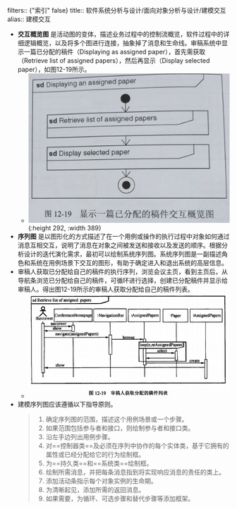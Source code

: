 filters:: {"索引" false}
title:: 软件系统分析与设计/面向对象分析与设计/建模交互
alias:: 建模交互

- **交互概览图** 是活动图的变体，描述业务过程中的控制流概览，软件过程中的详细逻辑概览，以及将多个图进行连接，抽象掉了消息和生命线。审稿系统中显示一篇已分配的稿件（Displaying as assigned paper），首先需获取（Retrieve list of assigned papers），然后再显示（Display selected paper），如图12-19所示。
	- ![image.png](../assets/image_1653688699843_0.png){:height 292, :width 389}
- **序列图** 是以图形化的方式描述了在一个用例或操作的执行过程中对象如何通过消息互相交互，说明了消息在对象之间被发送和接收以及发送的顺序。根据分析设计的迭代演化需求，最初可以绘制系统序列图。系统序列图是一副描述角色和系统在用例场景下交互的图形，有助于确定进入和退出系统的高层信息。
- 审稿人获取已分配给自己的稿件的执行序列，浏览会议主页，看到主页后，从导航条浏览已分配给自己的稿件，可循环进行选择，创建已分配稿件并显示给审稿人。得出图12-19所示的审稿人获取分配给自己的稿件列表。
	- ![image.png](../assets/image_1649638617757_0.png)
- 建模序列图应该遵循以下指导原则。
  > 1. 确定序列图的范围，描述这个用例场景或一个步骤。
  > 2. 如果范围包括参与者和接口，则绘制参与者和接口类。
  > 3. 沿左手边列出用例步骤。
  > 4. 对==控制器类==及必须在序列中协作的每个实体类，基于它拥有的属性或已经分配给它的行为绘制框。
  > 5. 为==持久类==和==系统类==绘制框。
  > 6. 绘制所需消息，并把每条消息指到将实现响应消息的责任的类上。
  > 7. 添加活动条指示每个对象实例的生命期。
  > 8. 为清晰起见，添加所需的返回消息。
  > 9. 如果需要，为循环、可选步骤和替代步骤等添加框架。